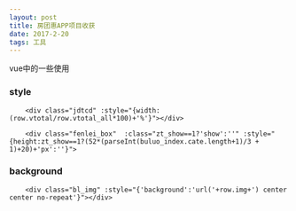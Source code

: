 ```yaml
---
layout: post
title: 房团惠APP项目收获
date: 2017-2-20
tags: 工具
---
```


   vue中的一些使用



### style
  
```
	<div class="jdtcd" :style="{width: (row.vtotal/row.vtotal_all*100)+'%'}"></div>

	<div class="fenlei_box"  :class="zt_show==1?'show':''" :style="{height:zt_show==1?(52*(parseInt(buluo_index.cate.length+1)/3 + 1)+20)+'px':''}">
```

### background

```
	<div class="bl_img" :style="{'background':'url('+row.img+') center center no-repeat'}"></div>
```